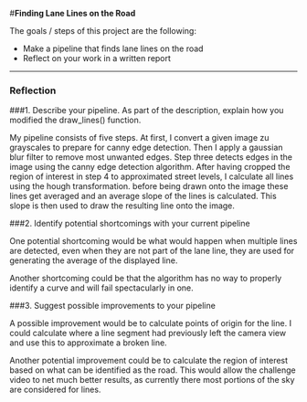 #**Finding Lane Lines on the Road** 



The goals / steps of this project are the following:
* Make a pipeline that finds lane lines on the road
* Reflect on your work in a written report

---

### Reflection

###1. Describe your pipeline. As part of the description, explain how you modified the draw_lines() function.

My pipeline consists of five steps. At first, I convert a given image zu grayscales to prepare for canny edge detection. Then I apply a gaussian blur filter to remove most unwanted edges. Step three detects edges in the image using the canny edge detection algorithm. After having cropped the region of interest in step 4 to approximated street levels, I calculate all lines using the hough transformation. before being drawn onto the image these lines get averaged and an average slope of the lines is calculated. This slope is then used to draw the resulting line onto the image.

###2. Identify potential shortcomings with your current pipeline


One potential shortcoming would be what would happen when multiple lines are detected, even when they are not part of the lane line, they are used for generating the average of the displayed line. 

Another shortcoming could be that the algorithm has no way to properly identify a curve and will fail spectacularly in one.


###3. Suggest possible improvements to your pipeline

A possible improvement would be to calculate points of origin for the line. I could calculate where a line segment had previously left the camera view and use this to approximate a broken line.

Another potential improvement could be to calculate the region of interest based on what can be identified as the road. This would allow the challenge video to net much better results, as currently there most portions of the sky are considered for lines.